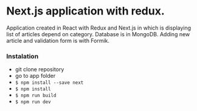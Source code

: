 # Next.js application with redux.

Application created in React with Redux and Next.js in which is displaying list of articles depend on category.
Database is in MongoDB. Adding new article and validation form is with Formik.

### Instalation

- git clone repository
- go to app folder
- `$ npm install --save next`
- `$ npm install`
- `$ npm run build`
- `$ npm run dev`
